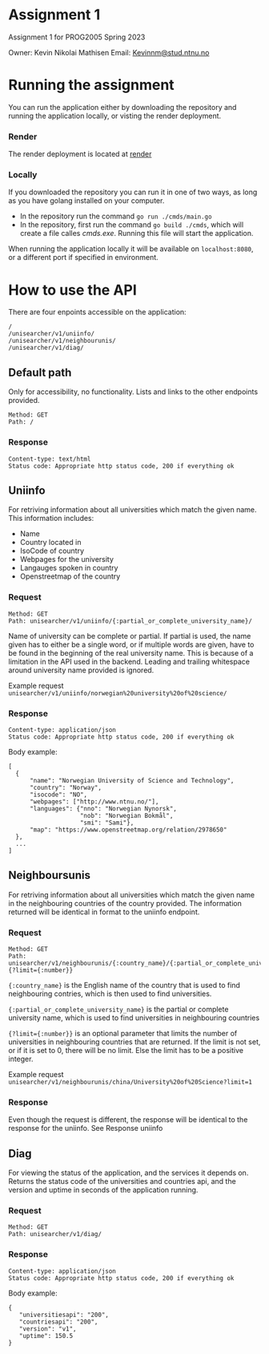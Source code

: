 # Assignment 1

Assignment 1 for PROG2005 Spring 2023

Owner: Kevin Nikolai Mathisen
Email: Kevinnm@stud.ntnu.no

# Running the assignment
You can run the application either by downloading the repository and running the application locally, or visting the render deployment.

### Render
The render deployment is located at [render](https://prog2005-assignment-1.onrender.com/)

### Locally
If you downloaded the repository you can run it in one of two ways, as long as you have golang installed on your computer.
- In the repository run the command `go run ./cmds/main.go`
- In the repository, first run the command `go build ./cmds`, which will create a file calles *cmds.exe*. Running this file will start the application.

When running the application locally it will be available on `localhost:8080`, or a different port if specified in environment. 

# How to use the API
There are four enpoints accessible on the application:
```
/
/unisearcher/v1/uniinfo/
/unisearcher/v1/neighbourunis/
/unisearcher/v1/diag/
```
## Default path
Only for accessibility, no functionality. Lists and links to the other endpoints provided.
```
Method: GET
Path: /
```
### Response
```
Content-type: text/html
Status code: Appropriate http status code, 200 if everything ok
```
## Uniinfo
For retriving information about all universities which match the given name. This information includes:
- Name
- Country located in
- IsoCode of country
- Webpages for the university
- Langauges spoken in country
- Openstreetmap of the country

### Request
```
Method: GET
Path: unisearcher/v1/uniinfo/{:partial_or_complete_university_name}/
```
Name of university can be complete or partial. If partial is used, the name given has to either be a single word, or if multiple words are given, have to be found in the beginning of the real university name. This is because of a limitation in the API used in the backend. Leading and trailing whitespace around university name provided is ignored.

Example request `unisearcher/v1/uniinfo/norwegian%20university%20of%20science/`

### Response
```
Content-type: application/json
Status code: Appropriate http status code, 200 if everything ok
```
Body example:
```
[
  {
      "name": "Norwegian University of Science and Technology", 
      "country": "Norway",
      "isocode": "NO",
      "webpages": ["http://www.ntnu.no/"],
      "languages": {"nno": "Norwegian Nynorsk",
                    "nob": "Norwegian Bokmål",
                    "smi": "Sami"},
      "map": "https://www.openstreetmap.org/relation/2978650"
  },
  ...
]
```
## Neighboursunis
For retriving information about all universities which match the given name in the neighbouring countries of the country provided. 
The information returned will be identical in format to the uniinfo endpoint. 

### Request
```
Method: GET
Path: unisearcher/v1/neighbourunis/{:country_name}/{:partial_or_complete_university_name}{?limit={:number}}
```
`{:country_name}` is the English name of the country that is used to find neighbouring contries, which is then used to find universities.

`{:partial_or_complete_university_name}` is the partial or complete university name, which is used to find universities in neighbouring countries

`{?limit={:number}}` is an optional parameter that limits the number of universities in neighbouring countries that are returned. If the limit is not set, or if it is set to 0, there will be no limit. Else the limit has to be a positive integer.

Example request `unisearcher/v1/neighbourunis/china/University%20of%20Science?limit=1`

### Response
Even though the request is different, the response will be identical to the response for the uniinfo. See Response uniinfo

## Diag
For viewing the status of the application, and the services it depends on. Returns the status code of the universities and countries api, and the version and uptime in seconds of the application running.

### Request
```
Method: GET
Path: unisearcher/v1/diag/
```

### Response
```
Content-type: application/json
Status code: Appropriate http status code, 200 if everything ok
```
Body example:
```
{
   "universitiesapi": "200",
   "countriesapi": "200",
   "version": "v1",
   "uptime": 150.5
}

```